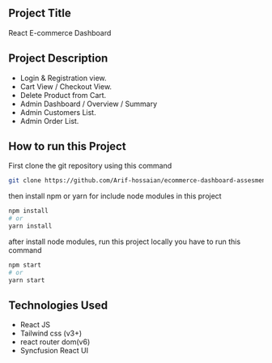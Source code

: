 ## Project Title

React E-commerce Dashboard

## Project Description

- Login & Registration view.
- Cart View / Checkout View.
- Delete Product from Cart.
- Admin Dashboard / Overview / Summary
- Admin Customers List.
- Admin Order List.

## How to run this Project

First clone the git repository using this command

```bash
git clone https://github.com/Arif-hossaian/ecommerce-dashboard-assesment.git
```

then install npm or yarn for include node modules in this project

```bash
npm install
# or
yarn install
```

after install node modules, run this project locally you have to run this command

```bash
npm start
# or
yarn start
```

## Technologies Used

- React JS
- Tailwind css (v3+)
- react router dom(v6)
- Syncfusion React UI
